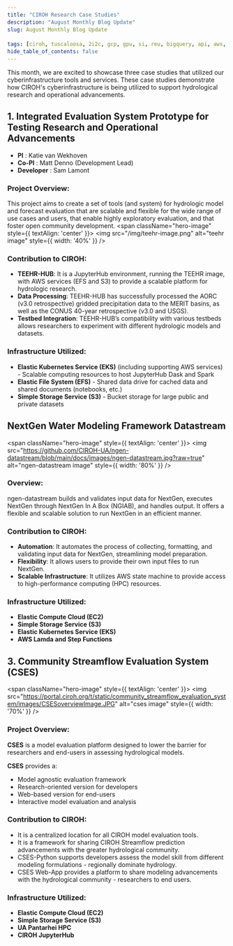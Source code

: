 ```yaml
---
title: "CIROH Research Case Studies"
description: "August Monthly Blog Update"
slug: August Monthly Blog Update

tags: [ciroh, tuscaloosa, 2i2c, gcp, gpu, si, reu, bigquery, api, aws, nsf access]
hide_table_of_contents: false
---
```


This month, we are excited to showcase three case studies that utilized our cyberinfrastructure tools and services. These case studies demonstrate how CIROH's cyberinfrastructure is being utilized to support hydrological research and operational advancements.



## 1. Integrated Evaluation System Prototype for Testing Research and Operational Advancements

- **PI** : Katie van Wekhoven
- **Co-PI** : Matt Denno (Development Lead)
- **Developer** : Sam Lamont

### Project Overview:

This project aims to create a set of tools (and system) for hydrologic model and forecast evaluation that are scalable and flexible for the wide range of use cases and users, that enable highly exploratory evaluation, and that foster open community development.
<span className="hero-image" style={{ textAlign: 'center' }}>
        <img src="/img/teehr-image.png" alt="teehr image" style={{ width: '40%' }} />
</span>

### Contribution to CIROH: 

- **TEEHR-HUB**: It is a JupyterHub environment, running the TEEHR image, with AWS services (EFS and S3) to provide a scalable platform for hydrologic research.
- **Data Processing**: TEEHR-HUB has successfully processed the AORC (v3.0 retrospective) gridded precipitation data to the MERIT basins, as well as the CONUS 40-year retrospective (v3.0 and USGS).
- **Testbed Integration**: TEEHR-HUB’s compatibility with various testbeds allows researchers to experiment with different hydrologic models and datasets.

### Infrastructure Utilized: 

- **Elastic Kubernetes Service (EKS)** (including supporting AWS services) - Scalable computing resources to host JupyterHub Dask and Spark
- **Elastic File System (EFS)** - Shared data drive for cached data and shared documents (notebooks, etc.)
- **Simple Storage Service (S3)** - Bucket storage for large public and private datasets

## NextGen Water Modeling Framework Datastream
<span className="hero-image" style={{ textAlign: 'center' }}>
        <img src="https://github.com/CIROH-UA/ngen-datastream/blob/main/docs/images/ngen-datastream.jpg?raw=true" alt="ngen-datastream image" style={{ width: '80%' }} />
</span>
### Overview:

ngen-datastream builds and validates input data for NextGen, executes NextGen through NextGen In A Box (NGIAB), and handles output. It offers a flexible and scalable solution to run NextGen in an efficient manner.


### Contribution to CIROH: 

- **Automation**: It automates the process of collecting, formatting, and validating input data for NextGen, streamlining model preparation.
- **Flexibility**: It allows users to provide their own input files to run NextGen.
- **Scalable Infrastructure**: It utilizes AWS state machine to provide access to high-performance computing (HPC) resources.


### Infrastructure Utilized: 

- **Elastic Compute Cloud (EC2)**
- **Simple Storage Service (S3)** 
- **Elastic Kubernetes Service (EKS)** 
- **AWS Lamda and Step Functions**


## 3. Community Streamflow Evaluation System (CSES)

<span className="hero-image" style={{ textAlign: 'center' }}>
        <img src="https://portal.ciroh.org/t/static/community_streamflow_evaluation_system/images/CSESoverviewImage.JPG" alt="cses image" style={{ width: '70%' }} />
</span>

### Project Overview:
**CSES** is a model evaluation platform designed to lower the barrier for researchers and end-users in assessing hydrological models.

**CSES** provides a:
- Model agnostic evaluation framework
- Research-oriented version for developers
- Web-based version for end-users
- Interactive model evaluation and analysis



### Contribution to CIROH: 

- It is a centralized location for all CIROH model evaluation tools.
- It is a framework for sharing CIROH Streamflow prediction advancements with the greater hydrological community.
- CSES-Python supports developers assess the model skill from different modeling formulations - regionally dominate hydrology.
- CSES Web-App provides a platform to share modeling advancements with the hydrological community - researchers to end users.



### Infrastructure Utilized: 

- **Elastic Compute Cloud (EC2)**
- **Simple Storage Service (S3)** 
- **UA Pantarhei HPC**
- **CIROH JupyterHub** 
